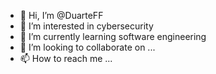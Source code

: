 - 👋 Hi, I’m @DuarteFF
- 👀 I’m interested in cybersecurity
- 🌱 I’m currently learning software engineering
- 💞️ I’m looking to collaborate on ...
- 📫 How to reach me ...

<!---
DuarteFF/DuarteFF is a ✨ special ✨ repository because its `README.md` (this file) appears on your GitHub profile.
You can click the Preview link to take a look at your changes.
--->

